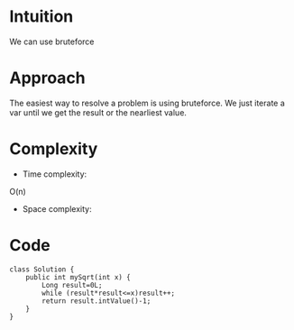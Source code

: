 # Intuition
<!-- Describe your first thoughts on how to solve this problem. -->
We can use bruteforce
# Approach
<!-- Describe your approach to solving the problem. -->
The easiest way to resolve a problem is using bruteforce. We just iterate a var until we get the result or the nearliest value.
# Complexity
- Time complexity:
<!-- Add your time complexity here, e.g. $$O(n)$$ -->
O(n)
- Space complexity:
<!-- Add your space complexity here, e.g. $$O(n)$$ -->

# Code
```
class Solution {
    public int mySqrt(int x) {
        Long result=0L;
        while (result*result<=x)result++;
        return result.intValue()-1;
    }
}
```